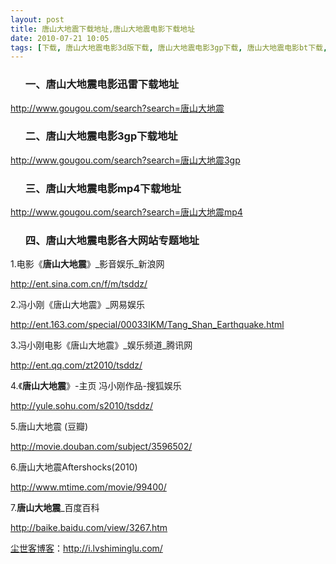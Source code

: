 ```yaml
---
layout: post
title: 唐山大地震下载地址,唐山大地震电影下载地址
date: 2010-07-21 10:05
tags: [下载, 唐山大地震电影3d版下载, 唐山大地震电影3gp下载, 唐山大地震电影bt下载, 唐山大地震电影dvd版下载, 唐山大地震电影imax版下载, 唐山大地震电影mp4下载, 唐山大地震电影qvod下载, 唐山大地震电影免费下载, 唐山大地震电影迅雷下载, 唐山大地震电影高清版下载, 大地震, 电脑网络]
---
```

<ol>
<h3>一、唐山大地震电影迅雷下载地址</h3>
</ol>
<a href="http://www.gougou.com/search?search=%E5%94%90%E5%B1%B1%E5%A4%A7%E5%9C%B0%E9%9C%87&amp;id=1" target="_blank">http://www.gougou.com/search?search=唐山大地震</a>
<ol>
<h3>二、唐山大地震电影3gp下载地址</h3>
</ol>
<a href="http://www.gougou.com/search?search=%E5%94%90%E5%B1%B1%E5%A4%A7%E5%9C%B0%E9%9C%87&amp;restype=-1&amp;sortby=8&amp;suffix=3&amp;id=10000001&amp;ty=0&amp;pattern=0&amp;al=&amp;m=0&amp;st=-1&amp;imask=1&amp;xmp=0&amp;fl=0&amp;w=1&amp;z=0" target="_blank">http://www.gougou.com/search?search=唐山大地震3gp</a>
<ol>
<h3>三、唐山大地震电影mp4下载地址</h3>
</ol>
<a href="http://www.gougou.com/search?search=%E5%94%90%E5%B1%B1%E5%A4%A7%E5%9C%B0%E9%9C%87&amp;restype=-1&amp;sortby=8&amp;suffix=30&amp;id=10000001&amp;ty=0&amp;pattern=0&amp;al=&amp;m=0&amp;st=-1&amp;imask=1&amp;xmp=0&amp;fl=0&amp;w=1&amp;z=0" target="_blank">http://www.gougou.com/search?search=唐山大地震mp4</a>
<ol>
<h3>四、唐山大地震电影各大网站专题地址</h3>
</ol>
1.电影《<strong>唐山大地震</strong>》_影音娱乐_新浪网

<a href="http://ent.sina.com.cn/f/m/tsddz/" target="_blank">http://ent.sina.com.cn/f/m/tsddz/</a>

2.冯小刚《唐山大地震》_网易娱乐

<a href="http://ent.163.com/special/00033IKM/Tang_Shan_Earthquake.html" target="_blank">http://ent.163.com/special/00033IKM/Tang_Shan_Earthquake.html</a>

3.冯小刚电影《唐山大地震》_娱乐频道_腾讯网

<a href="http://ent.qq.com/zt2010/tsddz/" target="_blank">http://ent.qq.com/zt2010/tsddz/</a>

4.《<strong>唐山大地震</strong>》-主页 冯小刚作品-搜狐娱乐

<a href="http://yule.sohu.com/s2010/tsddz/" target="_blank">http://yule.sohu.com/s2010/tsddz/</a>

5.唐山大地震 (豆瓣)

<a href="http://movie.douban.com/subject/3596502/" target="_blank">http://movie.douban.com/subject/3596502/</a>

6.唐山大地震Aftershocks(2010)

<a href="http://www.mtime.com/movie/99400/" target="_blank">http://www.mtime.com/movie/99400/</a>

7.<strong>唐山大地震</strong>_百度百科

<a href="http://baike.baidu.com/view/3267.htm" target="_blank">http://baike.baidu.com/view/3267.htm</a>

<a href="http://i.lvshiminglu.com/">尘世客博客</a>：<a href="http://i.lvshiminglu.com/">http://i.lvshiminglu.com/</a>

